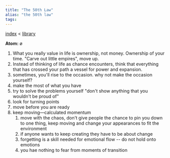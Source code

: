 ```yaml
---
title: "The 50th Law"
alias: "the 50th law"
tags: 
---
```


[index](/.md) < [library](1-library.md)

**Atom:** ø

1. What you really value in life is ownership, not money. Ownership of your time. "Carve out little empires", move up.
2. Instead of thinking of life as chance encounters, think that everything that has crossed your path a vessel for power and expansion. 
3. sometimes, you'll rise to the occasion. why not make the occasion yourself?
4. make the most of what you have
5. try to solve the problems yourself "don't show anything that you wouldn't be proud of"
6. look for turning points 
7. move before you are ready
8. keep moving—calculated momentum
	1. move with the chaos, don't give people the chance to pin you down to one thing, keep moving and change your appearances to fit the environment
	2. if anyone wants to keep creating they have to be about change
	3. forgetting is a skill needed for emotional flow -- do not hold onto emotions
	4. you hae nothing to fear from moments of transition